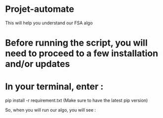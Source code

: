 # Projet-automate

This will help you understand our FSA algo


# Before running the script, you will need to proceed to a few installation and/or updates

# In your terminal, enter :
pip install -r requirement.txt                 (Make sure to have the latest pip version)



So, when you will run our algo, you will see :

